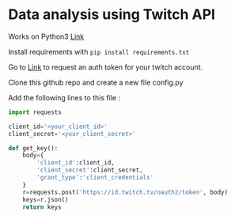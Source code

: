 # Data analysis using Twitch API

Works on Python3 [Link](https://www.python.org/downloads/)

Install requirements with ``pip install requirements.txt``

Go to [Link](https://twitchapps.com/tmi/) to request an auth token for your twitch account. 

Clone this github repo and create a new file config.py

Add the following lines to this file :

```python
import requests

client_id='<your_client_id>'
client_secret='<your_client_secret>'

def get_key():
	body={
        'client_id':client_id,
        'client_secret':client_secret,
        'grant_type':'client_credentials'
    }
	r=requests.post('https://id.twitch.tv/oauth2/token', body)
	keys=r.json()
	return keys

```
